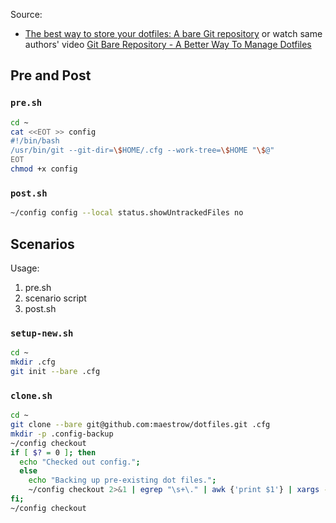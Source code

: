 Source:
- [The best way to store your dotfiles: A bare Git repository](https://www.atlassian.com/git/tutorials/dotfiles) or watch same authors' video [Git Bare Repository - A Better Way To Manage Dotfiles](https://www.youtube.com/watch?v=tBoLDpTWVOM)

## Pre and Post

### `pre.sh`
```sh
cd ~
cat <<EOT >> config
#!/bin/bash
/usr/bin/git --git-dir=\$HOME/.cfg --work-tree=\$HOME "\$@"
EOT
chmod +x config
```

### `post.sh`
```sh
~/config config --local status.showUntrackedFiles no
```

## Scenarios

Usage:
1. pre.sh
1. scenario script
1. post.sh

### `setup-new.sh`
```sh
cd ~
mkdir .cfg
git init --bare .cfg
```

### `clone.sh`
```sh
cd ~
git clone --bare git@github.com:maestrow/dotfiles.git .cfg
mkdir -p .config-backup
~/config checkout
if [ $? = 0 ]; then
  echo "Checked out config.";
  else
    echo "Backing up pre-existing dot files.";
    ~/config checkout 2>&1 | egrep "\s+\." | awk {'print $1'} | xargs -I{} mv {} .config-backup/{}
fi;
~/config checkout
```
